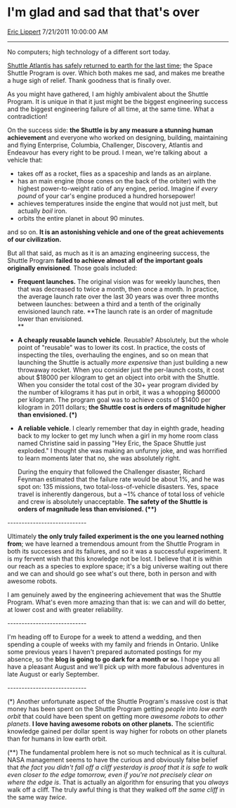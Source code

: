 <div id="page">

# I'm glad and sad that that's over

[Eric Lippert](https://social.msdn.microsoft.com/profile/Eric%20Lippert) 7/21/2011 10:00:00 AM

-----

<div id="content">

<div class="mine">

No computers; high technology of a different sort today.

[Shuttle Atlantis has safely returned to earth for the last time](http://www.nasa.gov/images/content/527703main_2011-5624.jpg); the Space Shuttle Program is over. Which both makes me sad, and makes me breathe a huge sigh of relief. Thank goodness that is finally over.

As you might have gathered, I am highly ambivalent about the Shuttle Program. It is unique in that it just might be the biggest engineering success and the biggest engineering failure of all time, at the same time. What a contradiction\!

On the success side: **the Shuttle is by any measure a stunning human achievement** and everyone who worked on designing, building, maintaining and flying Enterprise, Columbia, Challenger, Discovery, Atlantis and Endeavour has every right to be proud. I mean, we're talking about  a vehicle that:

  - takes off as a rocket, flies as a spaceship and lands as an airplane.
  - has an main engine (those cones on the back of the orbiter) with the highest power-to-weight ratio of any engine, period. Imagine if *every pound* of your car's engine produced a hundred horsepower\!
  - achieves temperatures inside the engine that would not just melt, but actually *boil* iron.
  - orbits the entire planet in about 90 minutes.

and so on. **It is an astonishing vehicle and one of the great achievements of our civilization.**

But all that said, as much as it is an amazing engineering success, the Shuttle Program **failed to achieve almost all of the important goals originally envisioned**. Those goals included:

  - **Frequent launches.** The original vision was for weekly launches, then that was decreased to twice a month, then once a month. In practice, the average launch rate over the last 30 years was over three months between launches: between a third and a tenth of the originally envisioned launch rate. **The launch rate is an order of magnitude lower than envisioned.  
    **
  - **A cheaply reusable launch vehicle**. Reusable? Absolutely, but the whole point of "reusable" was to lower its cost. In practice, the costs of inspecting the tiles, overhauling the engines, and so on mean that launching the Shuttle is actually *more expensive* than just building a new throwaway rocket. When you consider just the per-launch costs, it cost about $18000 per kilogram to get an object into orbit with the Shuttle. When you consider the total cost of the 30+ year program divided by the number of kilograms it has put in orbit, it was a whopping $60000 per kilogram. The program goal was to achieve costs of $1400 per kilogram in 2011 dollars; **the Shuttle cost is orders of magnitude higher than envisioned. (\*)**  
  - **A reliable vehicle**. I clearly remember that day in eighth grade, heading back to my locker to get my lunch when a girl in my home room class named Christine said in passing "Hey Eric, the Space Shuttle just exploded." I thought she was making an unfunny joke, and was horrified to learn moments later that no, she was absolutely right.  
      
    During the enquiry that followed the Challenger disaster, Richard Feynman estimated that the failure rate would be about 1%, and he was spot on: 135 missions, two total-loss-of-vehicle disasters. Yes, space travel is inherently dangerous, but a \~1% chance of total loss of vehicle and crew is absolutely unacceptable. **The safety of the Shuttle is orders of magnitude less than envisioned. (\*\*)**

\----------------------------

Ultimately **the only truly failed experiment is the one you learned nothing from**; we have learned a tremendous amount from the Shuttle Program in both its successes and its failures, and so it was a successful experiment. It is my fervent wish that this knowledge not be lost. I believe that it is within our reach as a species to explore space; it's a big universe waiting out there and we can and should go see what's out there, both in person and with awesome robots.

I am genuinely awed by the engineering achievement that was the Shuttle Program. What's even more amazing than that is: we can and will do better, at lower cost and with greater reliability.

\----------------------------

I'm heading off to Europe for a week to attend a wedding, and then spending a couple of weeks with my family and friends in Ontario. Unlike some previous years I haven't prepared automated postings for my absence, so the **blog is going to go dark for a month or so.** I hope you all have a pleasant August and we'll pick up with more fabulous adventures in late August or early September.

\----------------------------

(\*) Another unfortunate aspect of the Shuttle Program's massive cost is that money has been spent on the Shuttle Program getting *people* into *low earth orbit* that could have been spent on getting more *awesome robots* to *other planets*. **I love having awesome robots on other planets.** The scientific knowledge gained per dollar spent is way higher for robots on other planets than for humans in low earth orbit.

(\*\*) The fundamental problem here is not so much technical as it is cultural. NASA management seems to have the curious and obviously false belief that *the fact you didn't fall off a cliff yesterday is proof that it is safe to walk even closer to the edge tomorrow, even if you're not precisely clear on where the edge is*. That is actually an algorithm for ensuring that you *always* walk off a cliff. The truly awful thing is that they walked off *the same cliff* in the same way *twice*.  

</div>

</div>

</div>

